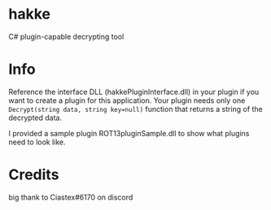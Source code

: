 # hakke
C# plugin-capable decrypting tool

# Info
Reference the interface DLL (hakkePluginInterface.dll) in your plugin if you want to create a plugin for this application. Your plugin needs only one `Decrypt(string data, string key=null)` function that returns a string of the decrypted data.

I provided a sample plugin ROT13pluginSample.dll to show what plugins need to look like.

# Credits
big thank to Ciastex#6170 on discord
